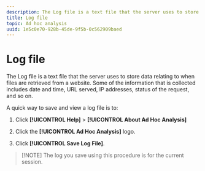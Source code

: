 ```yaml
---
description: The Log file is a text file that the server uses to store data relating to when files are retrieved from a website. Some of the information that is collected includes date and time, URL served, IP addresses, status of the request, and so on.
title: Log file
topic: Ad hoc analysis
uuid: 1e5c0e70-928b-45de-9f5b-0c562909baed
---
```


# Log file

The Log file is a text file that the server uses to store data relating to when files are retrieved from a website. Some of the information that is collected includes date and time, URL served, IP addresses, status of the request, and so on.

A quick way to save and view a log file is to:

1. Click **[!UICONTROL Help]** > **[!UICONTROL About Ad Hoc Analysis]** 

1. Click the **[!UICONTROL Ad Hoc Analysis]** logo.
1. Click **[!UICONTROL Save Log File]**.

>[!NOTE] The log you save using this procedure is for the current session.


